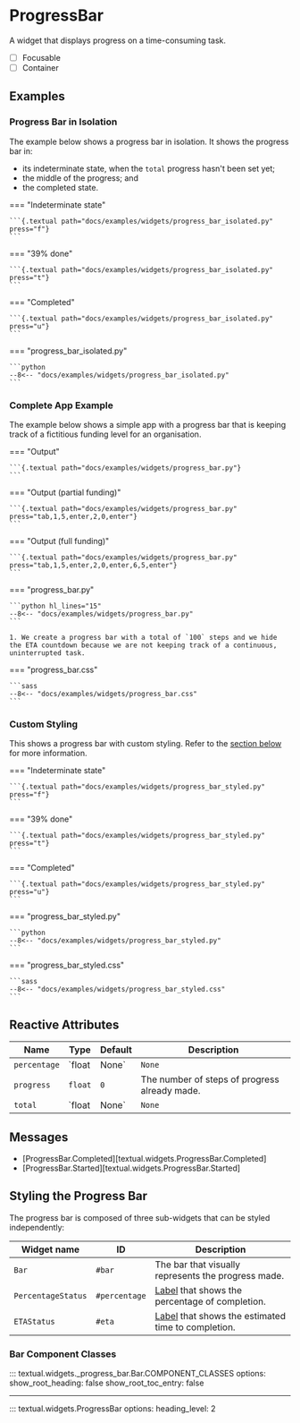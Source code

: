 # ProgressBar


A widget that displays progress on a time-consuming task.

- [ ] Focusable
- [ ] Container

## Examples

### Progress Bar in Isolation

The example below shows a progress bar in isolation.
It shows the progress bar in:

 - its indeterminate state, when the `total` progress hasn't been set yet;
 - the middle of the progress; and
 - the completed state.

=== "Indeterminate state"

    ```{.textual path="docs/examples/widgets/progress_bar_isolated.py" press="f"}
    ```

=== "39% done"

    ```{.textual path="docs/examples/widgets/progress_bar_isolated.py" press="t"}
    ```

=== "Completed"

    ```{.textual path="docs/examples/widgets/progress_bar_isolated.py" press="u"}
    ```

=== "progress_bar_isolated.py"

    ```python
    --8<-- "docs/examples/widgets/progress_bar_isolated.py"
    ```

### Complete App Example

The example below shows a simple app with a progress bar that is keeping track of a fictitious funding level for an organisation.

=== "Output"

    ```{.textual path="docs/examples/widgets/progress_bar.py"}
    ```

=== "Output (partial funding)"

    ```{.textual path="docs/examples/widgets/progress_bar.py" press="tab,1,5,enter,2,0,enter"}
    ```

=== "Output (full funding)"

    ```{.textual path="docs/examples/widgets/progress_bar.py" press="tab,1,5,enter,2,0,enter,6,5,enter"}
    ```

=== "progress_bar.py"

    ```python hl_lines="15"
    --8<-- "docs/examples/widgets/progress_bar.py"
    ```

    1. We create a progress bar with a total of `100` steps and we hide the ETA countdown because we are not keeping track of a continuous, uninterrupted task.

=== "progress_bar.css"

    ```sass
    --8<-- "docs/examples/widgets/progress_bar.css"
    ```


### Custom Styling

This shows a progress bar with custom styling.
Refer to the [section below](#styling-the-progress-bar) for more information.

=== "Indeterminate state"

    ```{.textual path="docs/examples/widgets/progress_bar_styled.py" press="f"}
    ```

=== "39% done"

    ```{.textual path="docs/examples/widgets/progress_bar_styled.py" press="t"}
    ```

=== "Completed"

    ```{.textual path="docs/examples/widgets/progress_bar_styled.py" press="u"}
    ```

=== "progress_bar_styled.py"

    ```python
    --8<-- "docs/examples/widgets/progress_bar_styled.py"
    ```

=== "progress_bar_styled.css"

    ```sass
    --8<-- "docs/examples/widgets/progress_bar_styled.css"
    ```

## Reactive Attributes

| Name | Type | Default | Description |
|------|------|---------|-------------|
| `percentage` | `float | None` | `None` | The read-only percentage of progress that has been made. This is `None` if the `total` hasn't been set. |
| `progress` | `float` | `0` | The number of steps of progress already made. |
| `total` | `float | None` | `None` | The total number of steps that we are keeping track of. |

## Messages

- [ProgressBar.Completed][textual.widgets.ProgressBar.Completed]
- [ProgressBar.Started][textual.widgets.ProgressBar.Started]


## Styling the Progress Bar

The progress bar is composed of three sub-widgets that can be styled independently:

| Widget name | ID | Description |
|-------------|----|-------------|
| `Bar` | `#bar` | The bar that visually represents the progress made. |
| `PercentageStatus` | `#percentage` | [Label](./label.md) that shows the percentage of completion. |
| `ETAStatus` | `#eta` | [Label](./label.md) that shows the estimated time to completion. |

### Bar Component Classes

::: textual.widgets._progress_bar.Bar.COMPONENT_CLASSES
    options:
      show_root_heading: false
      show_root_toc_entry: false

---


::: textual.widgets.ProgressBar
    options:
      heading_level: 2
